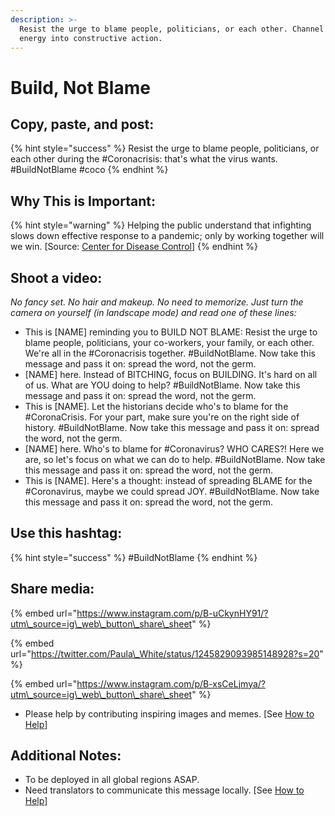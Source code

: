 ```yaml
---
description: >-
  Resist the urge to blame people, politicians, or each other. Channel that
  energy into constructive action.
---
```


# Build, Not Blame

## Copy, paste, and post:

{% hint style="success" %}
Resist the urge to blame people, politicians, or each other during the \#Coronacrisis: that's what the virus wants. \#BuildNotBlame \#coco
{% endhint %}

## Why This is Important:

{% hint style="warning" %}
Helping the public understand that infighting slows down effective response to a pandemic; only by working together will we win. \[Source: [Center for Disease Control](https://www.cdc.gov/flu/pandemic-resources/pdf/workshop.pdf)\]
{% endhint %}

## Shoot a video:

_No fancy set. No hair and makeup. No need to memorize. Just turn the camera on yourself \(in landscape mode\) and read one of these lines:_

* This is \[NAME\] reminding you to BUILD NOT BLAME: Resist the urge to blame people, politicians, your co-workers, your family, or each other. We're all in the \#Coronacrisis together. \#BuildNotBlame. Now take this message and pass it on: spread the word, not the germ. 
* \[NAME\] here. Instead of BITCHING, focus on BUILDING. It's hard on all of us. What are YOU doing to help? \#BuildNotBlame. Now take this message and pass it on: spread the word, not the germ. 
* This is \[NAME\]. Let the historians decide who's to blame for the \#CoronaCrisis. For your part, make sure you're on the right side of history. \#BuildNotBlame. Now take this message and pass it on: spread the word, not the germ. 
* \[NAME\] here. Who's to blame for \#Coronavirus? WHO CARES?! Here we are, so let's focus on what we can do to help. \#BuildNotBlame. Now take this message and pass it on: spread the word, not the germ. 
* This is \[NAME\]. Here's a thought: instead of spreading BLAME for the \#Coronavirus, maybe we could spread JOY. \#BuildNotBlame. Now take this message and pass it on: spread the word, not the germ.

## Use this hashtag:

{% hint style="success" %}
\#BuildNotBlame
{% endhint %}

## Share media:

{% embed url="https://www.instagram.com/p/B-uCkynHY91/?utm\_source=ig\_web\_button\_share\_sheet" %}

{% embed url="https://twitter.com/Paula\_White/status/1245829093985148928?s=20" %}

{% embed url="https://www.instagram.com/p/B-xsCeLjmya/?utm\_source=ig\_web\_button\_share\_sheet" %}



* Please help by contributing inspiring images and memes. \[See [How to Help](../how-to-help.md)\]

## Additional Notes:

* To be deployed in all global regions ASAP.
* Need translators to communicate this message locally. \[See [How to Help](../how-to-help.md)\]

